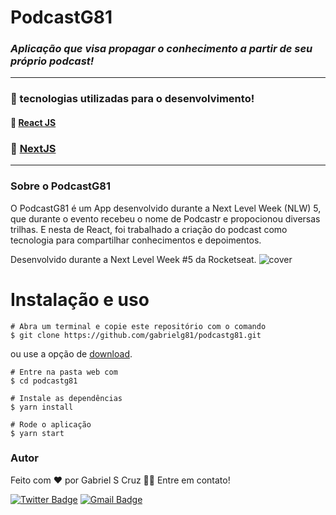 # PodcastG81
### _Aplicação que visa propagar o conhecimento a partir de seu próprio podcast!_
---
### 🚀 tecnologias utilizadas para o desenvolvimento!
#### 🔗 [React JS](https://reactjs.org/) 
### 🔗 [NextJS](https://nextjs.org/)
---
### Sobre o PodcastG81
O PodcastG81 é um App desenvolvido durante a Next Level Week (NLW) 5, que durante o evento recebeu o nome de Podcastr e propocionou diversas trilhas. E nesta de React, foi trabalhado a criação do podcast como tecnologia para compartilhar conhecimentos e depoimentos.

Desenvolvido durante a Next Level Week #5 da Rocketseat.
![cover]()

# Instalação e uso
```
# Abra um terminal e copie este repositório com o comando
$ git clone https://github.com/gabrielg81/podcastg81.git
```
ou use a opção de [download](https://github.com/Gabrielg81/podcastg81/archive/main.zip).
```
# Entre na pasta web com 
$ cd podcastg81

# Instale as dependências
$ yarn install

# Rode o aplicação
$ yarn start
```

### Autor
Feito com ❤️ por Gabriel S Cruz 👋🏽 Entre em contato!

[![Twitter Badge](https://img.shields.io/badge/-@grupog81-1ca0f1?style=flat-square&labelColor=1ca0f1&logo=twitter&logoColor=white&link=https://twitter.com/grupog81)](https://twitter.com/grupog81)
[![Gmail Badge](https://img.shields.io/badge/-grupo@g81.com.br-c14438?style=flat-square&logo=Gmail&logoColor=white&link=mailto:grupo@g81.com.br)](mailto:grupo@g81.com.br)
